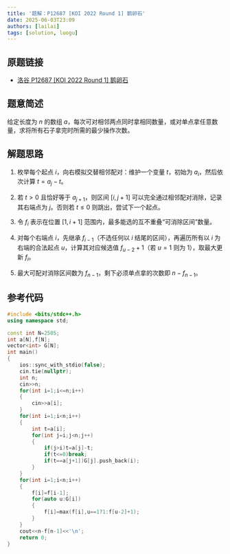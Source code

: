 ```yaml
---
title: '题解：P12687 [KOI 2022 Round 1] 鹅卵石'
date: 2025-06-03T23:09
authors: [lailai]
tags: [solution, luogu]
---
```


## 原题链接

- [洛谷 P12687 [KOI 2022 Round 1] 鹅卵石](https://www.luogu.com.cn/problem/P12687)

<!-- truncate -->

## 题意简述

给定长度为 $n$ 的数组 $a$，每次可对相邻两点同时拿相同数量，或对单点拿任意数量，求将所有石子拿完时所需的最少操作次数。

## 解题思路

1. 枚举每个起点 $i$，向右模拟交替相邻配对：维护一个变量 $t$，初始为 $a_i$，然后依次计算 $t=a_j-t$。

2. 若 $t>0$ 且恰好等于 $a_{j+1}$，则区间 $[i,j+1]$ 可以完全通过相邻配对消除，记录其右端点为 $j$。否则若 $t\le 0$ 则跳出，尝试下一个起点。

3. 令 $f_i$ 表示在位置 $[1,i+1]$ 范围内，最多能选的互不重叠“可消除区间”数量。

4. 对每个右端点 $i$，先继承 $f_{i-1}$（不选任何以 $i$ 结尾的区间），再遍历所有以 $i$ 为右端的合法起点 $u$，计算其对应候选值 $f_{u-2}+1$（若 $u=1$ 则为 $1$），取最大更新 $f_i$。

5. 最大可配对消除区间数为 $f_{n-1}$，剩下必须单点拿的次数即 $n-f_{n-1}$。

## 参考代码

```cpp
#include <bits/stdc++.h>
using namespace std;

const int N=2505;
int a[N],f[N];
vector<int> G[N];
int main()
{
	ios::sync_with_stdio(false);
	cin.tie(nullptr);
	int n;
	cin>>n;
	for(int i=1;i<=n;i++)
	{
		cin>>a[i];
	}
	for(int i=1;i<n;i++)
	{
		int t=a[i];
		for(int j=i;j<n;j++)
		{
			if(j>i)t=a[j]-t;
			if(t<=0)break;
			if(t==a[j+1])G[j].push_back(i);
		}
	}
	for(int i=1;i<n;i++)
	{
		f[i]=f[i-1];
		for(auto u:G[i])
		{
			f[i]=max(f[i],u==1?1:f[u-2]+1);
		}
	}
	cout<<n-f[n-1]<<'\n';
	return 0;
}
```
